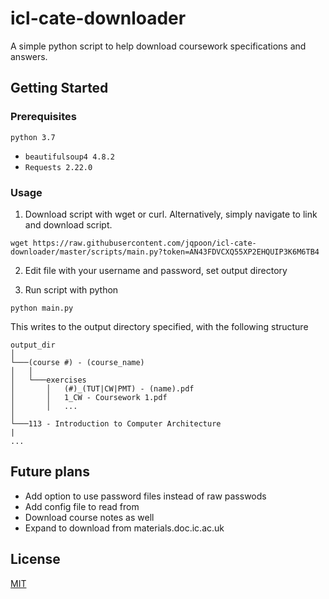# icl-cate-downloader
A simple python script to help download coursework specifications and answers.

## Getting Started

### Prerequisites
`python 3.7`
- `beautifulsoup4 4.8.2`
- `Requests 2.22.0`

### Usage
1. Download script with wget or curl. Alternatively, simply navigate to link and download script.

```
wget https://raw.githubusercontent.com/jqpoon/icl-cate-downloader/master/scripts/main.py?token=AN43FDVCXQ55XP2EHQUIP3K6M6TB4
```

2. Edit file with your username and password, set output directory

3. Run script with python

```
python main.py
```

This writes to the output directory specified, with the following structure

```
output_dir
│
└───(course #) - (course_name)
│   │
│   └───exercises
│       │   (#)_(TUT|CW|PMT) - (name).pdf
│       │   1_CW - Coursework 1.pdf
│       │   ...
│   
└───113 - Introduction to Computer Architecture
|
...
```

## Future plans
- Add option to use password files instead of raw passwods
- Add config file to read from
- Download course notes as well
- Expand to download from materials.doc.ic.ac.uk

## License
[MIT](https://choosealicense.com/licenses/mit/)
